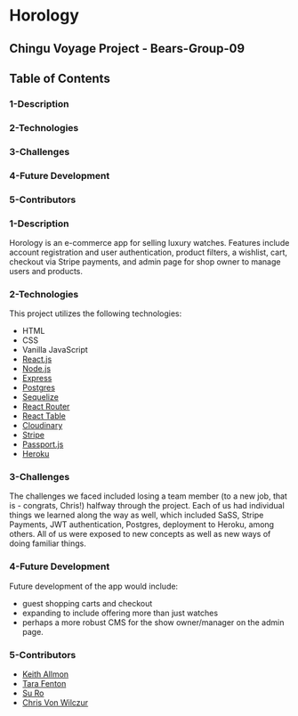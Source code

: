 # Horology

## Chingu Voyage Project - Bears-Group-09

## Table of Contents

### 1-Description
### 2-Technologies
### 3-Challenges
### 4-Future Development
### 5-Contributors

### 1-Description
Horology is an e-commerce app for selling luxury watches. Features include account registration and user authentication, product filters, a wishlist, cart,  checkout via Stripe payments, and admin page for shop owner to manage users and products.

### 2-Technologies
  This project utilizes the following technologies:
- HTML
- CSS
- Vanilla JavaScript
- [React.js](https://reactjs.org/)
- [Node.js](https://nodejs.org/en/)
- [Express](https://expressjs.com/)
- [Postgres](https://www.postgresql.org/)
- [Sequelize](http://docs.sequelizejs.com/)
- [React Router](https://reacttraining.com/react-router/)
- [React Table](https://react-table.js.org/#/story/readme)
- [Cloudinary](https://cloudinary.com/)
- [Stripe](https://stripe.com/)
- [Passport.js](http://www.passportjs.org/)
- [Heroku](https://www.heroku.com/)

### 3-Challenges
The challenges we faced included losing a team member (to a new job, that is - congrats, Chris!) halfway through the project. Each of us had individual things we learned along the way as well, which included SaSS, Stripe Payments, JWT authentication, Postgres, deployment to Heroku, among others. All of us were exposed to new concepts as well as new ways of doing familiar things.

### 4-Future Development
Future development of the app would include:
- guest shopping carts and checkout
- expanding to include offering more than just watches
- perhaps a more robust CMS for the show owner/manager on the admin page.

### 5-Contributors
- [Keith Allmon](https://github.com/Strangebrewer/)
- [Tara Fenton](https://github.com/tara-fenton)
- [Su Ro](https://github.com/spicybyte)
- [Chris Von Wilczur](https://github.com/cvonwilczur)